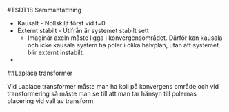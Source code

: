 #TSDT18 Sammanfattning

* Kausalt - Nollskiljt först vid t=0
* Externt stabilt - Utifrån är systemet stabilt sett
  * Imaginär axeln måste ligga i konvergensområdet. Därför kan kausala och icke kausala system ha poler i olika halvplan, utan att systemet blir externt instabilt.
* 




##Laplace transformer

Vid Laplace transformer måste man ha koll på konvergens område och vid transformering så måste man se till att man tar hänsyn till polernas placering vid vall av transform.
